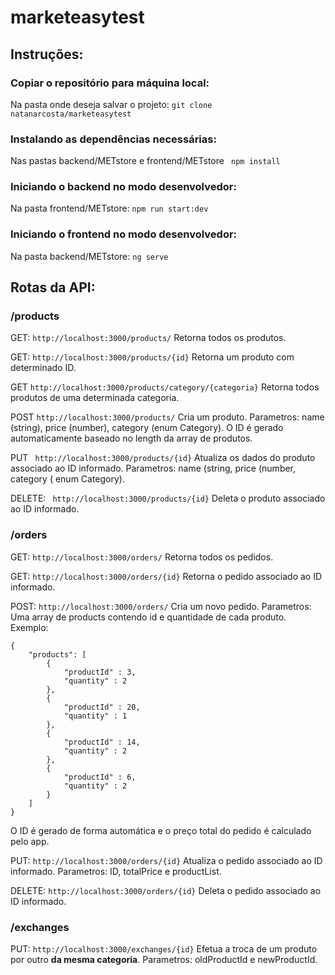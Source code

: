 # marketeasytest

## Instruções:

### Copiar o repositório para máquina local:
Na pasta onde deseja salvar o projeto:
```git clone natanarcosta/marketeasytest```

### Instalando as dependências necessárias:
Nas pastas backend/METstore e frontend/METstore
``` npm install```

### Iniciando o backend no modo desenvolvedor:
Na pasta frontend/METstore:
```npm run start:dev ```

### Iniciando o frontend no modo desenvolvedor:
Na pasta backend/METstore:
``` ng serve ```

## Rotas da API:
### /products
GET: ```http://localhost:3000/products/``` Retorna todos os produtos.

GET: ```http://localhost:3000/products/{id}``` Retorna um produto com determinado ID.

GET ```http://localhost:3000/products/category/{categoria}``` Retorna todos produtos de uma determinada categoria.

POST ```http://localhost:3000/products/``` Cria um produto. Parametros: name (string), price (number), category (enum Category). O ID é gerado automaticamente baseado no length da array de produtos.

PUT ``` http://localhost:3000/products/{id}```  Atualiza os dados do produto associado ao ID informado. Parametros: name (string, price (number, category ( enum Category).

DELETE: ``` http://localhost:3000/products/{id}```  Deleta o produto associado ao ID informado.

### /orders
GET: ```http://localhost:3000/orders/``` Retorna todos os pedidos.

GET: ```http://localhost:3000/orders/{id}``` Retorna o pedido associado ao ID informado.

POST: ```http://localhost:3000/orders/``` Cria um novo pedido. Parametros: Uma array de products contendo id e quantidade de cada produto. Exemplo:

```
{
    "products": [
        {
            "productId" : 3,
            "quantity" : 2
        },
        {
            "productId" : 20,
            "quantity" : 1
        },
        {
            "productId" : 14,
            "quantity" : 2
        },
        {
            "productId" : 6,
            "quantity" : 2
        }
    ]
}
```
O ID é gerado de forma automática e o preço total do pedido é calculado pelo app.

PUT: ```http://localhost:3000/orders/{id}``` Atualiza o pedido associado ao ID informado. Parametros: ID, totalPrice e productList.

DELETE: ```http://localhost:3000/orders/{id}``` Deleta o pedido associado ao ID informado.

### /exchanges

PUT: ```http://localhost:3000/exchanges/{id}``` Efetua a troca de um produto por outro **da mesma categoria**. Parametros: oldProductId e newProductId.



